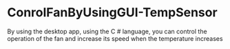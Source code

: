 # ConrolFanByUsingGUI-TempSensor
By using the desktop app, using the C # language, you can control the operation of the fan and increase its speed when the temperature increases
